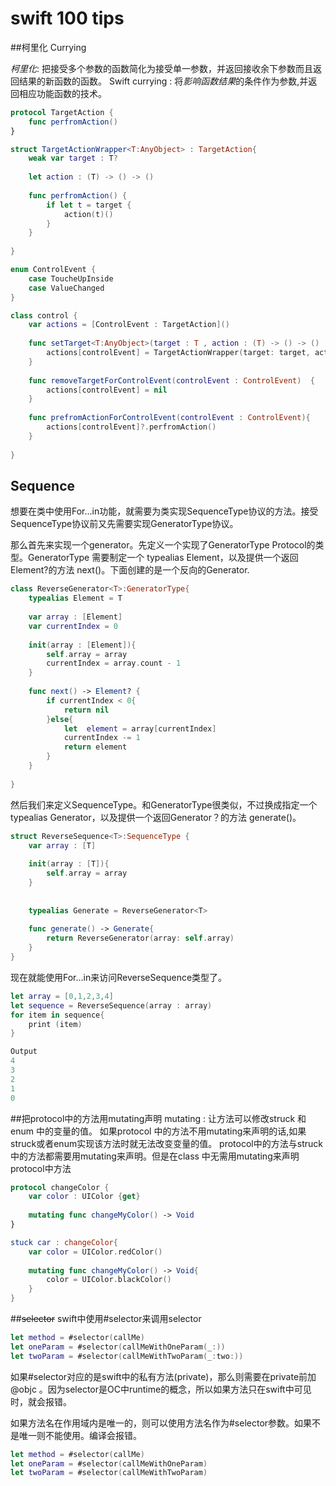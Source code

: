 # swift 100 tips 

##柯里化 Currying

*柯里化*: 把接受多个参数的函数简化为接受单一参数，并返回接收余下参数而且返回结果的新函数的函数。
Swift currying : 将*影响函数结果*的条件作为参数,并返回相应功能函数的技术。

``` Swift
protocol TargetAction {
    func perfromAction()
}

struct TargetActionWrapper<T:AnyObject> : TargetAction{
    weak var target : T?
    
    let action : (T) -> () -> ()
    
    func perfromAction() {
        if let t = target {
            action(t)()
        }
    }
    
}

enum ControlEvent {
    case ToucheUpInside
    case ValueChanged
}

class control {
    var actions = [ControlEvent : TargetAction]()
    
    func setTarget<T:AnyObject>(target : T , action : (T) -> () -> () ,controlEvent : ControlEvent){
        actions[controlEvent] = TargetActionWrapper(target: target, action: action)
    }
    
    func removeTargetForControlEvent(controlEvent : ControlEvent)  {
        actions[controlEvent] = nil
    }
    
    func prefromActionForControlEvent(controlEvent : ControlEvent){
        actions[controlEvent]?.perfromAction()
    }
    
}

```

## Sequence

想要在类中使用For...in功能，就需要为类实现SequenceType协议的方法。接受SequenceType协议前又先需要实现GeneratorType协议。

那么首先来实现一个generator。先定义一个实现了GeneratorType Protocol的类型。GeneratorType 需要制定一个 typealias Element，以及提供一个返回Element?的方法 next()。下面创建的是一个反向的Generator.

``` Swift
class ReverseGenerator<T>:GeneratorType{
    typealias Element = T
    
    var array : [Element]
    var currentIndex = 0
    
    init(array : [Element]){
        self.array = array
        currentIndex = array.count - 1
    }
    
    func next() -> Element? {
        if currentIndex < 0{
            return nil
        }else{
            let  element = array[currentIndex]
            currentIndex -= 1
            return element
        }  
    }
    
}

```

然后我们来定义SequenceType。和GeneratorType很类似，不过换成指定一个 typealias Generator，以及提供一个返回Generator？的方法 generate()。

``` Swift
struct ReverseSequence<T>:SequenceType {
    var array : [T]
    
    init(array : [T]){
        self.array = array
    }
   
    
    typealias Generate = ReverseGenerator<T>
    
    func generate() -> Generate{
        return ReverseGenerator(array: self.array)
    }
}
```

现在就能使用For...in来访问ReverseSequence类型了。

``` Swift
let array = [0,1,2,3,4]
let sequence = ReverseSequence(array : array)
for item in sequence{
	print (item)
}
```

``` Swift
Output
4
3
2
1
0
```


##把protocol中的方法用mutating声明
mutating : 让方法可以修改struck 和 enum 中的变量的值。
如果protocol 中的方法不用mutating来声明的话,如果struck或者enum实现该方法时就无法改变变量的值。
protocol中的方法与struck中的方法都需要用mutating来声明。但是在class 中无需用mutating来声明protocol中方法

``` Swift
protocol changeColor {
	var color : UIColor {get}
	
	mutating func changeMyColor() -> Void
}

stuck car : changeColor{
	var color = UIColor.redColor()
	
	mutating func changeMyColor() -> Void{
		color = UIColor.blackColor()
	}
}
```







##~~selector~~
swift中使用#selector来调用selector

``` Swift
let method = #selector(callMe)
let oneParam = #selector(callMeWithOneParam(_:))
let twoParam = #selector(callMeWithTwoParam(_:two:))
```
如果#selector对应的是swift中的私有方法(private)，那么则需要在private前加 @objc 。因为selector是OC中runtime的概念，所以如果方法只在swift中可见时，就会报错。

如果方法名在作用域内是唯一的，则可以使用方法名作为#selector参数。如果不是唯一则不能使用。编译会报错。

``` Swift
let method = #selector(callMe)
let oneParam = #selector(callMeWithOneParam)
let twoParam = #selector(callMeWithTwoParam)
```





